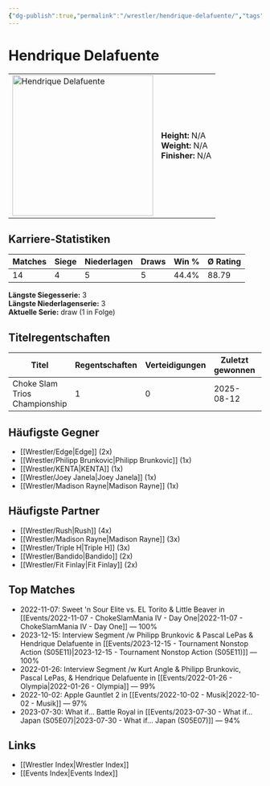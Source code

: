 ```yaml
---
{"dg-publish":true,"permalink":"/wrestler/hendrique-delafuente/","tags":["wrestler"],"noteIcon":"","created":"2025-08-11T09:33:19.015+02:00"}
---
```



# Hendrique Delafuente

<table>
<tr>
<td><img src="Hendrique Delafuente.png" width="280" alt="Hendrique Delafuente"></td>
<td>
<b>Height:</b> N/A<br>
<b>Weight:</b> N/A<br>
<b>Finisher:</b> N/A<br>
</td>
</tr>
</table>

## Karriere-Statistiken

| Matches | Siege | Niederlagen | Draws | Win % | Ø Rating |
|---------|-------|-------------|-------|-------|-----------|
| 14 | 4 | 5 | 5 | 44.4% | 88.79 |

**Längste Siegesserie:** 3<br>**Längste Niederlagenserie:** 3<br>**Aktuelle Serie:** draw (1 in Folge)

## Titelregentschaften
| Titel | Regentschaften | Verteidigungen | Zuletzt gewonnen | Aktuell |
|-------|---------------|----------------|------------------|---------|
| Choke Slam Trios Championship | 1 | 0 | 2025-08-12 |  |


## Häufigste Gegner
- [[Wrestler/Edge\|Edge]] (2x)
- [[Wrestler/Philipp Brunkovic\|Philipp Brunkovic]] (1x)
- [[Wrestler/KENTA\|KENTA]] (1x)
- [[Wrestler/Joey Janela\|Joey Janela]] (1x)
- [[Wrestler/Madison Rayne\|Madison Rayne]] (1x)

## Häufigste Partner
- [[Wrestler/Rush\|Rush]] (4x)
- [[Wrestler/Madison Rayne\|Madison Rayne]] (3x)
- [[Wrestler/Triple H\|Triple H]] (3x)
- [[Wrestler/Bandido\|Bandido]] (2x)
- [[Wrestler/Fit Finlay\|Fit Finlay]] (2x)

## Top Matches
- 2022-11-07: Sweet 'n Sour Elite vs. EL Torito & Little Beaver in [[Events/2022-11-07 - ChokeSlamMania IV - Day One\|2022-11-07 - ChokeSlamMania IV - Day One]] — 100%
- 2023-12-15: Interview Segment /w Philipp Brunkovic & Pascal LePas & Hendrique Delafuente in [[Events/2023-12-15 - Tournament Nonstop Action (S05E11)\|2023-12-15 - Tournament Nonstop Action (S05E11)]] — 100%
- 2022-01-26: Interview Segment /w Kurt Angle & Philipp Brunkovic, Pascal LePas, & Hendrique Delafuente in [[Events/2022-01-26 - Olympia\|2022-01-26 - Olympia]] — 99%
- 2022-10-02: Apple Gauntlet 2 in [[Events/2022-10-02 - Musik\|2022-10-02 - Musik]] — 97%
- 2023-07-30: What if... Battle Royal in [[Events/2023-07-30 - What if... Japan (S05E07)\|2023-07-30 - What if... Japan (S05E07)]] — 94%

## Links
- [[Wrestler Index\|Wrestler Index]]
- [[Events Index\|Events Index]]
